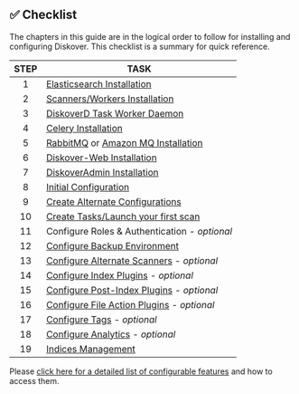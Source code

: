 <p id="checklist"></p>

## ✅ Checklist

The chapters in this guide are in the logical order to follow for installing and configuring Diskover. This checklist is a summary for quick reference.

| STEP | TASK |
| :---: | --- |
| 1 | [Elasticsearch Installation](#install_es) |
| 2 | [Scanners/Workers Installation](#install_scanners) |
| 3 | [DiskoverD Task Worker Daemon](#install_diskoverd) |
| 4 | [Celery Installation](#install_celery) |
| 5 | [RabbitMQ](#install_rabbitmq) or [Amazon MQ Installation](#install_amazonmq) |
| 6 | [Diskover-Web Installation](#install_diskover_web) |
| 7 | [DiskoverAdmin Installation](#install_diskoveradmin) |
| 8 | [Initial Configuration](#config_initial) |
| 9 | [Create Alternate Configurations](#create_alt_config) |
| 10 | [Create Tasks/Launch your first scan](#task_panel) |
| 11 | Configure Roles & Authentication - _optional_ |
| 12 | [Configure Backup Environment](#environment-backup) |
| 13 | [Configure Alternate Scanners](#config_alt_scanners) - _optional_ |
| 14 | [Configure Index Plugins](#config_plugins_index) - _optional_ |
| 15 | [Configure Post-Index Plugins](#config_plugins_post_index) - _optional_ |
| 16 | [Configure File Action Plugins](#config_plugins_file_actions) - _optional_ |
| 17 | [Configure Tags](#tags) - _optional_ |
| 18 | [Configure Analytics](#analytics) - _optional_ |
| 19 | [Indices Management](#indices_management) |

Please [click here for a detailed list of configurable features](#feature_navigator) and how to access them.
